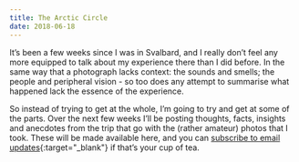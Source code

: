 ```yaml
---
title: The Arctic Circle
date: 2018-06-18
---
```

It’s been a few weeks since I was in Svalbard, and I really don’t feel any more equipped to talk about my experience there than I did before. In the same way that a photograph lacks context: the sounds and smells; the people and peripheral vision - so too does any attempt to summarise what happened lack the essence of the experience.

So instead of trying to get at the whole, I’m going to try and get at some of the parts. Over the next few weeks I’ll be posting thoughts, facts, insights and anecdotes from the trip that go with the (rather amateur) photos that I took. These will be made available here, and you can [subscribe to email updates](https://tinyletter.com/pdyxs){:target="_blank"} if that’s your cup of tea.
